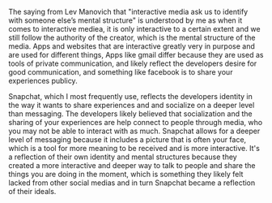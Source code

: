 The saying from Lev Manovich that "interactive media ask us to identify with someone else’s mental structure" is understood by me as when it comes to interactive mediea, it is only interactive to a certain extent and we still follow the authority of the creator, which is the mental structure of the media. Apps and websites that are interactive greatly very in purpose and are used for different things, Apps like gmail differ because they are used as tools of private communication, and likely reflect the developers desire for good communication, and something like facebook is to share your experiences publicy.

Snapchat, which I most frequently use, reflects the developers identity in the way it wants to share experiences and and socialize on a deeper level than messaging. The developers likely believed that socialization and the sharing of your experiences are help connect to people through media, who you may not be able to interact with as much. Snapchat allows for a deeper level of messaging because it includes a picture that is often your face, which is a tool for more meaning to be received and is more interactive. It's a reflection of their own identity and mental structures because they created a more interactive and deeper way to talk to people and share the things you are doing in the moment, which is something they likely felt lacked from other social medias and in turn Snapchat became a reflection of their ideals.
